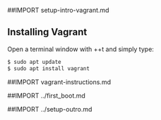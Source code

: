 ##IMPORT setup-intro-vagrant.md

## Installing Vagrant

Open a terminal window with <Ctrl>+<Alt>+t and simply type:
```sh
$ sudo apt update
$ sudo apt install vagrant
```

##IMPORT vagrant-instructions.md

##IMPORT ../first_boot.md

##IMPORT ../setup-outro.md
